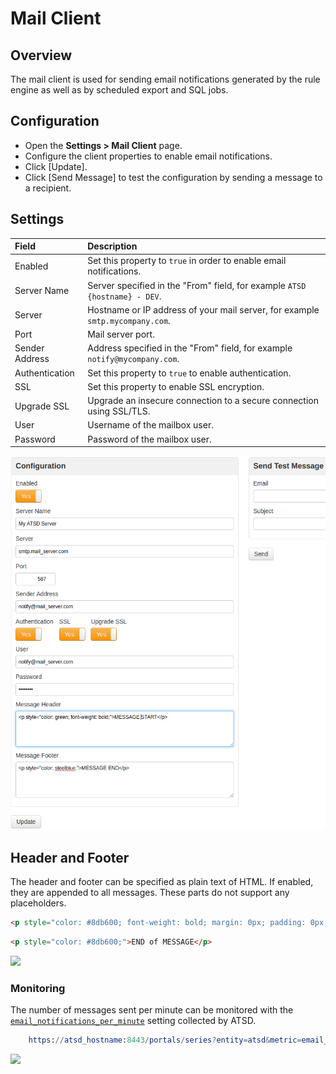 # Mail Client

## Overview

The mail client is used for sending email notifications generated by the rule engine as well as by scheduled export and SQL jobs.

## Configuration

* Open the **Settings > Mail Client** page.
* Configure the client properties to enable email notifications.
* Click [Update].
* Click [Send Message] to test the configuration by sending a message to a recipient.

## Settings

| **Field** | **Description** |
| :--- | :--- |
| Enabled | Set this property to `true` in order to enable email notifications. |
| Server Name | Server specified in the "From" field, for example `ATSD {hostname} - DEV`. |
| Server | Hostname or IP address of your mail server, for example `smtp.mycompany.com`. |
| Port | Mail server port. |
| Sender Address | Address specified in the "From" field, for example `notify@mycompany.com`. |
| Authentication | Set this property to `true` to enable authentication. |
| SSL | Set this property to enable SSL encryption. |
| Upgrade SSL | Upgrade an insecure connection to a secure connection using SSL/TLS. |
| User | Username of the mailbox user. |
| Password | Password of the mailbox user. |

![](./images/mail_client_atsd.png "mail_client_atsd")

## Header and Footer

The header and footer can be specified as plain text of HTML. If enabled, they are appended to all messages. These parts do not support any placeholders.

```html
<p style="color: #8db600; font-weight: bold; margin: 0px; padding: 0px;">Classification: UNCLASSIFIED</p>
```

```html
<p style="color: #8db600;">END of MESSAGE</p>
```

![](./images/email-header.png)

### Monitoring

The number of messages sent per minute can be monitored with the [`email_notifications_per_minute`](monitoring.md#rule-engine) setting collected by ATSD.

```elm
    https://atsd_hostname:8443/portals/series?entity=atsd&metric=email_notifications_per_minute
```

![](./images/monitor-email.png)
